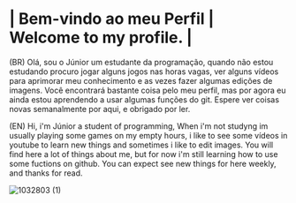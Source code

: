 # | Bem-vindo ao meu Perfil | Welcome to my profile. |
(BR) Olá, sou o Júnior um estudante da programação, quando não estou estudando procuro jogar alguns jogos nas horas vagas, ver alguns vídeos para aprimorar meu
conhecimento e as vezes fazer algumas edições de imagens. Você encontrará bastante coisa pelo meu perfil, mas por agora eu ainda estou aprendendo a usar algumas funções do git. Espere ver coisas novas semanalmente por aqui, e obrigado por ler.

(EN) Hi, i'm Júnior a student of programming, When i'm not studyng im usually playing some games on my empty hours, i like to see some vídeos in youtube to learn new things and sometimes i like to edit images. You will find here a lot of things about me, but for now i'm still learning how to use some fuctions on github. You can expect see new things for here weekly, and thanks for read.

![1032803 (1)](https://user-images.githubusercontent.com/109985871/181938278-bab2e0cc-5ef4-4bae-98da-67c89b02cf8b.jpg)


<!--
**ComandanteJunior/ComandanteJunior** is a ✨ _special_ ✨ repository because its `README.md` (this file) appears on your GitHub profile.

Here are some ideas to get you started:

- 🔭 I’m currently working on ...
- 🌱 I’m currently learning ...
- 👯 I’m looking to collaborate on ...
- 🤔 I’m looking for help with ...
- 💬 Ask me about ...
- 📫 How to reach me: ...
- 😄 Pronouns: ...
- ⚡ Fun fact: ...
-->

